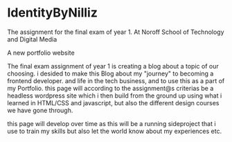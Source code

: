 # IdentityByNilliz
The assignment for the final exam of year 1. At Noroff School of Technology and Digital Media


A new portfolio website

The final exam assignment of year 1 is creating a blog about a topic of our choosing. i desided to make this Blog about my "journey" to becoming a frontend developer. and life in the tech business, and to use this as a part of my Portfolio. this page will according to the assignment@s criterias be a headless wordpress site which i then build from the ground up using what i learned in HTML/CSS and javascript, but also the different design courses we have gone through.

this page will develop over time as this will be a running sideproject that i use to train my skills but also let the world know about my experiences etc.
